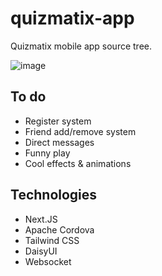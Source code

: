 # quizmatix-app

Quizmatix mobile app source tree.

![image](https://github.com/user-attachments/assets/830b093e-5db1-4147-ab0d-f76efbb6a8e1)

## To do

- Register system
- Friend add/remove system
- Direct messages
- Funny play
- Cool effects & animations

## Technologies

- Next.JS
- Apache Cordova
- Tailwind CSS
- DaisyUI
- Websocket

